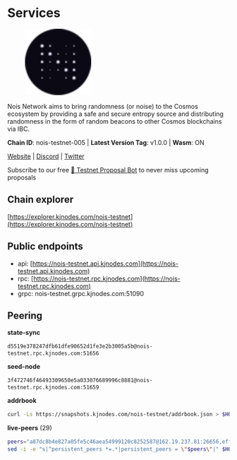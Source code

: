 # Services

<figure><img src="https://raw.githubusercontent.com/kj89/cosmos-images/main/logos/nois.png" width="150" alt=""><figcaption></figcaption></figure>

Nois Network aims to bring randomness (or noise)  to the Cosmos ecosystem by providing a safe and  secure entropy source and distributing randomness  in the form of random beacons to other Cosmos blockchains via IBC.

**Chain ID**: nois-testnet-005 | **Latest Version Tag**: v1.0.0 | **Wasm**: ON

[Website](https://nois.network) | [Discord](https://discord.gg/dHdpwtEb6F) | [Twitter](https://twitter.com/NoisRNG)



Subscribe to our free [🤖 Testnet Proposal Bot](https://t.me/kjnodes_testnet_proposal_bot) to never miss upcoming proposals


## Chain explorer
[https://explorer.kjnodes.com/nois-testnet](https://explorer.kjnodes.com/nois-testnet)

## Public endpoints

* api: [https://nois-testnet.api.kjnodes.com](https://nois-testnet.api.kjnodes.com)
* rpc: [https://nois-testnet.rpc.kjnodes.com](https://nois-testnet.rpc.kjnodes.com)
* grpc: nois-testnet.grpc.kjnodes.com:51090

## Peering

**state-sync**

```text
d5519e378247dfb61dfe90652d1fe3e2b3005a5b@nois-testnet.rpc.kjnodes.com:51656
```

**seed-node**

```text
3f472746f46493309650e5a033076689996c8881@nois-testnet.rpc.kjnodes.com:51659
```

**addrbook**
```bash
curl -Ls https://snapshots.kjnodes.com/nois-testnet/addrbook.json > $HOME/.noisd/config/addrbook.json
```

**live-peers** (29)
```bash
peers="a87dc8b4e827a05fe5c46aea54999120c8252587@162.19.237.81:26656,eff2a3659d8190f2e3f0556d9829288d29e63296@65.108.233.109:17356,80cb3138f2f951077c1e70686bb4f59e00cb1fad@135.181.18.112:55726,457a8e8dcb3bef4d7a6fd7fcb3b97d1282ca029c@65.108.206.118:60856,1e9f3c5da72edebe751b108aa52657b190c8991d@65.108.225.158:17356,4af23e5bbb434e58082054a7d97b41b62cdb4a83@195.201.197.4:30656,d5519e378247dfb61dfe90652d1fe3e2b3005a5b@65.109.68.190:51656,35498a9c47c2901a097161cd5abc5bc758aa1b5c@38.242.158.85:51656,6d6164cd45c7c65ab76abd40f5ff683f72e7f50f@65.109.92.241:40136,4f4cbbb89deacb0a1f395050567e96bb70f4a1ff@142.132.152.46:41656,50c9ac024633c1f0fc461958dafa15e6b2541ffd@79.143.183.91:26656,c60e7d9dffdc2b97e9d8b36861ff2e077c863482@65.108.2.41:60656,ac4b7c231061e9c7ad3b69bcfd722bc878b3d8d4@162.55.103.44:26636,40250630b11b62814410129ed5dc29221e141a2f@65.108.72.233:26156,4f581b36aac37da8766c9de4dc533b0740eb498d@38.242.222.52:26656,af4401e79346aa7309d9e11080a5b71fd3cff283@65.109.56.215:26656,2b265b12688ea801b11672a47b67bb55433ccf37@185.198.27.109:26656,d50b83f0f8ce4125cdffb820f0836e58fa9b216a@85.173.112.154:20656,f7c0a82105152107c0e516056d0672d01a3a8582@88.99.56.200:26656,5c2a752c9b1952dbed075c56c600c3a79b58c395@195.3.220.135:27286,711a4b20ce63e3a69725d27c73145519a2a1b559@161.97.159.68:17356,65acf20f39df51e09027a2f204e359d57823a995@65.108.72.253:21656,d82a26ef1cebfa8a57e7b06a4310b800740c1c6d@144.76.30.36:15648,00c205b11dc2d2295749810722bb2e995a24c0c1@95.216.14.58:60656,40fd0b54d6a096404421a36f29ae1e3779d2ae03@207.180.208.47:26656,d30a17b9980314aadefd270f7ca9e4b810e94aca@5.166.240.95:51656,7eec6f0841541db4703053c478b2f8382fe824e0@89.233.108.200:26656,d3ce97769bc00a698aee0f40eb8de0b2279b6b2c@65.109.28.177:32656,da81dd66bca4bba509163dbd06b4a6b2e05c2e12@65.108.231.124:21656"
sed -i -e "s|^persistent_peers *=.*|persistent_peers = \"$peers\"|" $HOME/.noisd/config/config.toml
```
